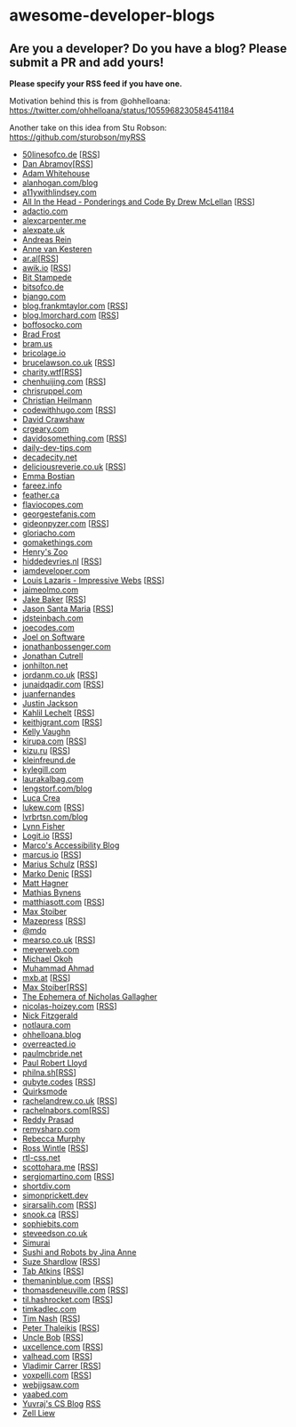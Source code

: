 # awesome-developer-blogs

## Are you a developer? Do you have a blog? Please submit a PR and add yours!

**Please specify your RSS feed if you have one.**

Motivation behind this is from @ohhelloana: https://twitter.com/ohhelloana/status/1055968230584541184

Another take on this idea from Stu Robson: https://github.com/sturobson/myRSS

- [50linesofco.de](http://50linesofco.de/) [[RSS](http://50linesofco.de/rss.xml)]
- [Dan Abramov](https://khairold.com/)[[RSS](https://khairold.com/rss.xml)]
- [Adam Whitehouse](https://awhitehouse104.github.io/)
- [alanhogan.com/blog](https://alanhogan.com/blog)
- [a11ywithlindsey.com](https://a11ywithlindsey.com)
- [All In the Head - Ponderings and Code By Drew McLellan](http://allinthehead.com/) [[RSS](https://allinthehead.com/retro/rss)]
- [adactio.com](https://adactio.com)
- [alexcarpenter.me](https://alexcarpenter.me/) 
- [alexpate.uk](https://alexpate.uk/)
- [Andreas Rein](https://andreasrein.net)
- [Anne van Kesteren](https://annevankesteren.nl/)
- [ar.al](https://ar.al/)[[RSS](https://ar.al/index.xml)]
- [awik.io](https://awik.io/) [[RSS](https://awik.io/feed)]
- [Bit Stampede](https://www.bitstampede.com/)
- [bitsofco.de](https://bitsofco.de/)
- [bjango.com](https://bjango.com/articles/)
- [blog.frankmtaylor.com](https://blog.frankmtaylor.com/) [[RSS](https://blog.frankmtaylor.com/feed)]
- [blog.lmorchard.com](http://blog.lmorchard.com/) [[RSS](http://blog.lmorchard.com.s3-website-us-east-1.amazonaws.com/index.rss)]
- [boffosocko.com](https://boffosocko.com)
- [Brad Frost](http://bradfrost.com/)
- [bram.us](https://bram.us)
- [bricolage.io](https://www.bricolage.io/)
- [brucelawson.co.uk](https://www.brucelawson.co.uk/) [[RSS](https://www.brucelawson.co.uk/feed/)]
- [charity.wtf](https://charity.wtf/)[[RSS](https://charity.wtf/feed)]
- [chenhuijing.com](https://www.chenhuijing.com/) [[RSS](https://www.chenhuijing.com/feed.xml)]
- [chrisruppel.com](https://chrisruppel.com/)
- [Christian Heilmann](https://christianheilmann.com/)
- [codewithhugo.com](https://codewithhugo.com/) [[RSS](https://codewithhugo.com/index.xml)]
- [David Crawshaw](https://crawshaw.io/)
- [crgeary.com](https://www.crgeary.com/)
- [davidosomething.com](https://davidosomething.com/) [[RSS](https://davidosomething.com/rss.xml)]
- [daily-dev-tips.com](https://daily-dev-tips.com)
- [decadecity.net](https://decadecity.net/)
- [deliciousreverie.co.uk](https://deliciousreverie.co.uk/) [[RSS](https://deliciousreverie.co.uk/rss.xml)]
- [Emma Bostian](https://compiled.blog/)
- [fareez.info](http://fareez.info/)
- [feather.ca](https://feather.ca)
- [flaviocopes.com](https://flaviocopes.com/)
- [georgestefanis.com](https://georgestefanis.com/)
- [gideonpyzer.com](https://gideonpyzer.com/) [[RSS](https://gideonpyzer.com/blog/rss)]
- [gloriacho.com](https://www.gloriacho.com/)
- [gomakethings.com](https://gomakethings.com/articles/)
- [Henry's Zoo](http://henryzoo.com/)
- [hiddedevries.nl](https://hiddedevries.nl/) [[RSS](https://hiddedevries.nl/rss/summaries/)]
- [iamdeveloper.com](https://iamdeveloper.com) 
- [Louis Lazaris - Impressive Webs](https://www.impressivewebs.com/) [[RSS](http://feeds2.feedburner.com/ImpressiveWebs)]
- [jaimeolmo.com](http://www.jaimeolmo.com)
- [Jake Baker](https://jakebaker.co.uk/) [[RSS](https://jakebaker.co.uk/index.xml)]
- [Jason Santa Maria](http://jasonsantamaria.com/) [[RSS](http://feeds.feedburner.com/jsm-rss)]
- [jdsteinbach.com](https://jdsteinbach.com/)
- [joecodes.com](https://joecodes.com)
- [Joel on Software](https://www.joelonsoftware.com/)
- [jonathanbossenger.com](https://jonathanbossenger.com/)
- [Jonathan Cutrell](https://jonathancutrell.com/)
- [jonhilton.net](https://jonhilton.net/)
- [jordanm.co.uk](https://jordanm.co.uk/) [[RSS](https://jordanm.co.uk/feed)]
- [junaidqadir.com](https://junaidqadir.com) [[RSS](https://junaidqadir.com/feed)]
- [juanfernandes](https://juanfernandes.uk/blog/)
- [Justin Jackson](https://justinjackson.ca/)
- [Kahlil Lechelt](https://www.kahlillechelt.com/) [[RSS](https://www.kahlillechelt.com/index.xml)]
- [keithjgrant.com](https://keithjgrant.com/) [[RSS](https://keithjgrant.com/posts/index.xml)]
- [Kelly Vaughn](https://kvlly.com/)
- [kirupa.com](https://kirupa.com/) [[RSS](https://kirupa.com/modular/kirupa.xml)]
- [kizu.ru](https://www.kizu.ru/) [[RSS](https://feeds.feedburner.com/kizuruen)]
- [kleinfreund.de](https://kleinfreund.de/)
- [kylegill.com](http://kylegill.com/)
- [laurakalbag.com](https://laurakalbag.com/)
- [lengstorf.com/blog](https://lengstorf.com/blog)
- [Luca Crea](https://lcrea.github.io/)
- [lukew.com](https://www.lukew.com/ff/) [[RSS](http://feeds.feedburner.com/FunctioningForm)]
- [lvrbrtsn.com/blog](https://lvrbrtsn.com/blog/)
- [Lynn Fisher](https://lynnandtonic.com/)
- [Logit.io](https://logit.io/blog/) [[RSS](https://logit.io/blog/rss.xml)]
- [Marco's Accessibility Blog](https://www.marcozehe.de/)
- [marcus.io](https://marcus.io/) [[RSS](https://marcus.io/feed)]
- [Marius Schulz](https://mariusschulz.com/) [[RSS](http://feeds.feedburner.com/mariusschulz)]
- [Marko Denic](https://markodenic.com/) [[RSS](https://markodenic.com/feed/)]
- [Matt Hagner](https://www.matthagner.com/)
- [Mathias Bynens](https://mathiasbynens.be/notes)
- [matthiasott.com](https://matthiasott.com) [[RSS](https://matthiasott.com/rss)]
- [Max Stoiber](https://mxstbr.com/)
- [Mazepress](https://mazepress.com/) [[RSS](https://mazepress.com/feed/)]
- [@mdo](http://markdotto.com/)
- [mearso.co.uk](http://www.mearso.co.uk/) [[RSS](https://mearso.co.uk/feed.xml)]
- [meyerweb.com](https://meyerweb.com/eric/thoughts/)
- [Michael Okoh](https://okoh.co.uk/)
- [Muhammad Ahmad](https://mahmad.me/blog)
- [mxb.at](https://mxb.at/) [[RSS](https://mxb.at/feed.xml)]
- [Max Stoiber](https://mxstbr.com)[[RSS](https://mxstbr.com/rss)]
- [The Ephemera of Nicholas Gallagher](http://nicolasgallagher.com/)
- [nicolas-hoizey.com](https://nicolas-hoizey.com/) [[RSS](https://nicolas-hoizey.com/feeds/articles.xml)]
- [Nick Fitzgerald](http://fitzgeraldnick.com/)
- [notlaura.com](https://notlaura.com)
- [ohhelloana.blog](https://www.ohhelloana.blog/)
- [overreacted.io](https://overreacted.io/)
- [paulmcbride.net](https://paulmcbride.net)
- [Paul Robert Lloyd](https://paulrobertlloyd.com/)
- [philna.sh](https://philna.sh/)[[RSS](https://philna.sh/feed.xml)]
- [qubyte.codes](https://qubyte.codes/) [[RSS](https://qubyte.codes/atom.xml)]
- [Quirksmode](https://www.quirksmode.org)
- [rachelandrew.co.uk](https://rachelandrew.co.uk/archives) [[RSS](https://rachelandrew.co.uk/feed)]
- [rachelnabors.com](http://rachelnabors.com/)[[RSS](http://feeds.feedburner.com/RachelNabors)]
- [Reddy Prasad](https://reddyprasad.co.in/)
- [remysharp.com](https://remysharp.com)
- [Rebecca Murphy](http://rmurphey.com/)
- [Ross Wintle](https://rosswintle.uk/) [[RSS](https://rosswintle.uk/feed)]
- [rtl-css.net](https://rtl-css.net/)
- [scottohara.me](https://www.scottohara.me/) [[RSS](https://www.scottohara.me/feed.xml)]
- [sergiomartino.com](https://blog.sergiomartino.com) [[RSS](https://blog.sergiomartino.com/rss)]
- [shortdiv.com](https://shortdiv.com/)
- [simonprickett.dev](https://simonprickett.dev/)
- [sirarsalih.com](https://sirarsalih.com/) [[RSS](https://sirarsalih.com/atom.xml)]
- [snook.ca](https://snook.ca/posts/) [[RSS](https://snook.ca/posts/index.rss)]
- [sophiebits.com](https://sophiebits.com/)
- [steveedson.co.uk](https://steveedson.co.uk/)
- [Simurai](http://simurai.com/)
- [Sushi and Robots by Jina Anne](https://www.sushiandrobots.com/)
- [Suze Shardlow](https://suze.dev/) [[RSS](https://suze.dev/feed.xml)]
- [Tab Atkins](https://www.xanthir.com/blog/) [[RSS](https://www.xanthir.com/blog/atom/)]
- [themaninblue.com](https://themaninblue.com/) [[RSS](https://themaninblue.com/feed/)]
- [thomasdeneuville.com](https://thomasdeneuville.com) [[RSS](https://thomasdeneuville.com/feed)]
- [til.hashrocket.com](https://til.hashrocket.com/) [[RSS](https://til.hashrocket.com/rss)]
- [timkadlec.com](https://timkadlec.com/)
- [Tim Nash](https://timnash.co.uk/) [[RSS](https://timnash.co.uk/feed/)]
- [Peter Thaleikis](https://peterthaleikis.com/) [[RSS](https://peterthaleikis.com/feed.xml)]
- [Uncle Bob](http://blog.cleancoder.com/) [[RSS](http://blog.cleancoder.com/atom.xml)]
- [uxcellence.com](https://uxcellence.com) [[RSS](https://uxcellence.com/subscribe)]
- [valhead.com](https://valhead.com/) [[RSS](https://valhead.com/feed/)]
- [Vladimir Carrer ](http://www.vcarrer.com/) [[RSS](http://feeds.feedburner.com/CarrerBlog)]
- [voxpelli.com](https://voxpelli.com/) [[RSS](https://voxpelli.com/english.xml)]
- [webjigsaw.com](http://webjigsaw.com/)
- [yaabed.com](https://yaabed.com/)
- [Yuvraj's CS Blog](http://blog.yuvv.xyz/) [RSS](https://blog.yuvv.xyz/rss.xml)
- [Zell Liew](https://zellwk.com/blog/)
